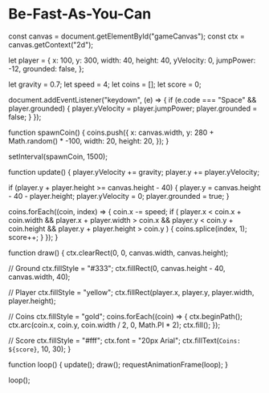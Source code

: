 # Be-Fast-As-You-Can
const canvas = document.getElementById("gameCanvas");
const ctx = canvas.getContext("2d");

let player = {
  x: 100,
  y: 300,
  width: 40,
  height: 40,
  yVelocity: 0,
  jumpPower: -12,
  grounded: false,
};

let gravity = 0.7;
let speed = 4;
let coins = [];
let score = 0;

document.addEventListener("keydown", (e) => {
  if (e.code === "Space" && player.grounded) {
    player.yVelocity = player.jumpPower;
    player.grounded = false;
  }
});

function spawnCoin() {
  coins.push({
    x: canvas.width,
    y: 280 + Math.random() * -100,
    width: 20,
    height: 20,
  });
}

setInterval(spawnCoin, 1500);

function update() {
  player.yVelocity += gravity;
  player.y += player.yVelocity;

  if (player.y + player.height >= canvas.height - 40) {
    player.y = canvas.height - 40 - player.height;
    player.yVelocity = 0;
    player.grounded = true;
  }

  coins.forEach((coin, index) => {
    coin.x -= speed;
    if (
      player.x < coin.x + coin.width &&
      player.x + player.width > coin.x &&
      player.y < coin.y + coin.height &&
      player.y + player.height > coin.y
    ) {
      coins.splice(index, 1);
      score++;
    }
  });
}

function draw() {
  ctx.clearRect(0, 0, canvas.width, canvas.height);

  // Ground
  ctx.fillStyle = "#333";
  ctx.fillRect(0, canvas.height - 40, canvas.width, 40);

  // Player
  ctx.fillStyle = "yellow";
  ctx.fillRect(player.x, player.y, player.width, player.height);

  // Coins
  ctx.fillStyle = "gold";
  coins.forEach((coin) => {
    ctx.beginPath();
    ctx.arc(coin.x, coin.y, coin.width / 2, 0, Math.PI * 2);
    ctx.fill();
  });

  // Score
  ctx.fillStyle = "#fff";
  ctx.font = "20px Arial";
  ctx.fillText(`Coins: ${score}`, 10, 30);
}

function loop() {
  update();
  draw();
  requestAnimationFrame(loop);
}

loop();
